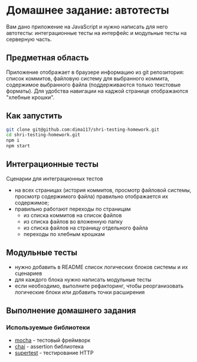 # Домашнее задание: автотесты

Вам дано приложение на JavaScript и нужно написать для него автотесты: интеграционные тесты на интерфейс и модульные тесты на серверную часть.

## Предметная область

Приложение отображает в браузере информацию из git репозитория: список коммитов, файловую систему для выбранного коммита, содержимое выбранного файла (поддерживаются только текстовые форматы). Для удобства навигации на каджой странице отображаются "хлебные крошки".

## Как запустить

```sh
git clone git@github.com:dima117/shri-testing-homework.git
cd shri-testing-homework.git
npm i
npm start
```

## Интеграционные тесты

Сценарии для интеграционных тестов

- на всех страницах (история коммитов, просмотр файловой системы, просмотр содержимого файла) правильно отображается их содержимое;
- правильно работают переходы по страницам
  - из списка коммитов на список файлов
  - из списка файлов во вложенную папку
  - из списка файлов на страницу отдельного файла
  - переходы по хлебным крошкам

## Модульные тесты

- нужно добавить в README список логических блоков системы и их сценариев
- для каждого блока нужно написать модульные тесты
- если необходимо, выполните рефакторинг, чтобы реорганизовать логические блоки или добавить точки расширения

## Выполнение домашнего задания

### Используемые библиотеки

- [mocha](https://www.npmjs.com/package/mocha) - тестовый фреймворк
- [chai](https://www.npmjs.com/package/chai) - assertion библиотека
- [supertest](https://www.npmjs.com/package/supertest) - тестирование HTTP